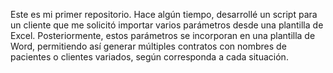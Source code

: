 Este es mi primer repositorio. Hace algún tiempo, desarrollé un script para un cliente que me solicitó importar varios parámetros desde una plantilla de Excel. Posteriormente, estos parámetros se incorporan en una plantilla de Word, permitiendo así generar múltiples contratos con nombres de pacientes o clientes variados, según corresponda a cada situación.
